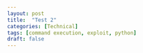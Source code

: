 ```yaml
---
layout: post
title:  "Test 2"
categories: [Technical]
tags: [command execution, exploit, python]
draft: false
---
```

